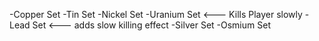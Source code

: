 -Copper Set
-Tin Set
-Nickel Set
-Uranium Set <--- Kills Player slowly
-Lead Set <--- adds slow killing effect
-Silver Set
-Osmium Set